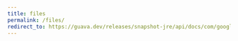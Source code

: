 ```yaml
---
title: files
permalink: /files/
redirect_to: https://guava.dev/releases/snapshot-jre/api/docs/com/google/common/io/Files.html
---
```

